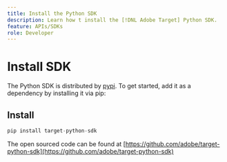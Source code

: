 ```yaml
---
title: Install the Python SDK
description: Learn how t install the [!DNL Adobe Target] Python SDK.
feature: APIs/SDKs
role: Developer
---
```

# Install SDK

The Python SDK is distributed by [pypi](https://pypi.org/project/target-python-sdk). To get started, add it as a dependency by installing it via pip:

## Install

```python
pip install target-python-sdk
```

The open sourced code can be found at [https://github.com/adobe/target-python-sdk](https://github.com/adobe/target-python-sdk)